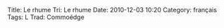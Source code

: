 Title: Le rhume
 Tri: Le rhume
 Date: 2010-12-03 10:20
 Category: français
 Tags: L
 Trad: Commoédge
 